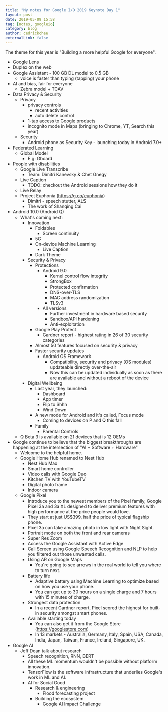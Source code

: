```yaml
---
title: "My notes for Google I/O 2019 Keynote Day 1"
layout: post
date: 2019-05-09 15:58
tag: [notes, googleio]
category: blog
author: cedrickchee
externalLink: false
---
```


The theme for this year is "Building a more helpful Google for everyone".

- Google Lens
- Duplex on the web
- Google Assistant - 100 GB DL model to 0.5 GB
  - voice is faster than typing (tapping) your phone
- AI and bias, fair for everyone
  - Zebra model + TCAV
- Data Privacy & Security
  - Privacy
    - privacy controls
      - recent activities
      - auto delete control
    - 1-tap access to Google products
    - incognito mode in Maps (bringing to Chrome, YT, Search this year)
  - Security
    - Android phone as Security Key - launching today in Android 7.0+
- Federated Learning
  - Global Model
    - E.g: Gboard
- People with disabilities
  - Google Live Transcribe
    - Team: Dimitri Kanevsky & Chet Gnegy
  - Live Caption
    - TODO: checkout the Android sessions how they do it
  - Live Relay
  - Project Euphonia (https://g.co/euphonia)
    - Dimitri - speech stutter, ALS
    - The work of Shanqing Cai
- Android 10.0 (Android Q)
  - What's coming next:
    - Innovation
      - Foldables
        - Screen continuity
      - 5G
      - On-device Machine Learning
        - Live Caption
      - Dark Theme
    - Security & Privacy
      - Protections
        - Android 9.0
          - Kernel control flow integrity
          - StrongBox
          - Protected confirmation
          - DNS-over-TLS
          - MAC address randomization
          - TLSv3
        - All versions
          - Further investment in hardware based security
          - Sandbox/API hardening
          - Anti-exploitation
      - Google Play Protect
        - Gardner report - highest rating in 26 of 30 security categories
      - Almost 50 features focused on security & privacy
      - Faster security updates
        - Android OS Framework
          - Compatibility, security and privacy (OS modules) updateable directly over-the-air
          - Now this can be updated individually as soon as there are available and without a reboot of the device
    - Digital Wellbeing
      - Last year, they launched:
        - Dashboard
        - App timer
        - Flip to Shhh
        - Wind Down
      - A new mode for Android and it's called, Focus mode
        - Coming to devices on P and Q this fall
      - Family
        - Parental Controls
  - Q Beta 3 is available on 21 devices that is 12 OEMs
- Google continue to believe that the biggest breakthroughs are happening at the intersection of "AI + Software + Hardware"
  - Welcome to the helpful home.
  - Google Home Hub renamed to Nest Hub
    - Nest Hub Max
    - Smart home controller
    - Video calls with Google Duo
    - Kitchen TV with YouTubeTV
    - Digital photo frame
    - Indoor camera
  - Google Pixel
    - Introduce you to the newest members of the Pixel family, Google Pixel 3a and 3a XL designed to deliver premium features with high performance at the price people would love.
    - They start at just US$399, half the price of typical flagship phone.
    - Pixel 3a can take amazing photo in low light with Night Sight.
    - Portrait mode on both the front and rear cameras
    - Super Res Zoom
    - Access the Google Assistant with Active Edge
    - Call Screen using Google Speech Recognition and NLP to help you filtered out those unwanted calls.
    - Using AR on Google Maps
      - You're going to see arrows in the real world to tell you where to turn next.
    - Battery life
      - Adaptive battery using Machine Learning to optimize based on how you use your phone.
      - You can get up to 30 hours on a single charge and 7 hours with 15 minutes of charge.
    - Strongest data protection
      - In a recent Gardner report, Pixel scored the highest for built-in security amongst smart phones.
    - Available starting today
      - You can also get it from the Google Store (https://googlestore.com)
      - In 13 markets - Australia, Germany, Italy, Spain, USA, Canada, India, Japan, Taiwan, France, Ireland, Singapore, UK.
- Google AI
  - Jeff Dean talk about research
    - Speech recognition, RNN, BERT
    - All these ML momentum wouldn't be possible without platform innovation.
    - TensorFlow is the software infrastructure that underlies Google's work in ML and AI.
    - AI for Social Good
      - Research & engineering
        - Flood forecasting project
      - Building the ecosystem
        - Google AI Impact Challenge